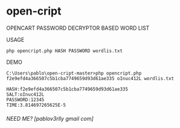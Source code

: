 # open-cript
OPENCART PASSWORD DECRYPTOR BASED WORD LIST


USAGE
```
php opencript.php HASH PASSWORD wordlis.txt
```

  
  
DEMO
```
C:\Users\pablo\open-cript-master>php opencript.php f2e9efd4a366507c5b1cba7749659d93d61ae335 oInuc412L wordlis.txt

HASH:f2e9efd4a366507c5b1cba7749659d93d61ae335
SALT:oInuc412L
PASSWORD:12345
TIME:3.814697265625E-5
```

###### _NEED ME? [pablov3rlly gmail com]_
